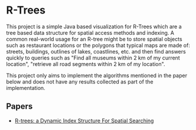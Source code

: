 # R-Trees
This project is a simple Java based visualization for R-Trees which are a tree based data structure for spatial access methods and indexing. A common real-world usage for an R-tree might be to store spatial objects such as restaurant locations or the polygons that typical maps are made of: streets, buildings, outlines of lakes, coastlines, etc. and then find answers quickly to queries such as "Find all museums within 2 km of my current location", "retrieve all road segments within 2 km of my location". 

This project only aims to implement the algorithms mentioned in the paper below and does not have any results collected as part of the implementation. 

## Papers
* [R-trees: a Dynamic Index Structure For Spatial Searching](http://www-db.deis.unibo.it/courses/SI-LS/papers/Gut84.pdf)
